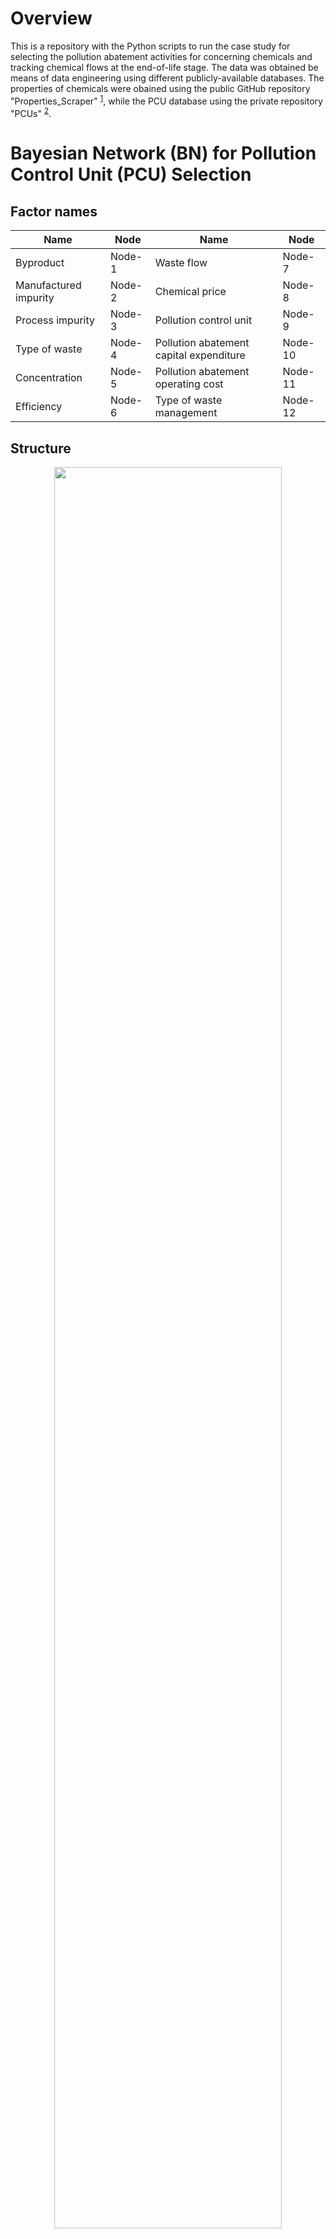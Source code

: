 # Overview

This is a repository with the Python scripts to run the case study for selecting the pollution abatement activities for concerning chemicals and tracking chemical flows at the end-of-life stage. The data was obtained be means of data engineering using different publicly-available databases. The properties of chemicals were obained using the public GitHub repository "Properties_Scraper" <sup>[1](#myfootnote1)</sup>, while the PCU database using the private repository "PCUs" <sup>[2](#myfootnote2)</sup>.

# Bayesian Network (BN) for Pollution Control Unit (PCU) Selection

## Factor names

| Name | Node| Name | Node |
| ------------- | ------------- | ------------- | ------------- |
| Byproduct |	Node-1 | Waste flow	| Node-7 |
| Manufactured impurity	| Node-2 | Chemical price	| Node-8 |
| Process impurity	| Node-3 | Pollution control unit		| Node-9 |
| Type of waste	| Node-4 | Pollution abatement capital expenditure	| Node-10 |
| Concentration	| Node-5 | Pollution abatement operating cost	| Node-11 |
| Efficiency	| Node-6 | Type of waste management	| Node-12 |

## Structure

<p align="center">
  <img src=https://github.com/jodhernandezbe/PCU_case_study/blob/master/bayesian_network/Bayesian_Network_PCU.png width="85%">
</p>

# Fuzzy Analytical Hierarchy Process (FAHP)

## Selection of PCU for a Concerning Chemical

<p align="center">
  <img src= https://github.com/jodhernandezbe/PCU_case_study/blob/master/fuzzy_analytical_hierarchy_process/FAHP_PCU.png width="100%">
</p>

## Sequence of PCUs for a Waste Stream
<p align="center">
  <img src= https://github.com/jodhernandezbe/PCU_case_study/blob/master/fuzzy_analytical_hierarchy_process/FAHP_Seq.png width="85%">
</p>

# Chemical Flow Tracking
<p align="center">
  <img src= https://github.com/jodhernandezbe/PCU_case_study/blob/master/chemical_flow_analysis/Pollution_abatement_for_stream_1.png width="85%">
</p>

# How to use

In order to use the code you need to dowload [TRI_releases.csv](https://drive.google.com/file/d/1BnXNY3glEo2OPuTpkohK1_Enl_Y3CVxH/view?usp=sharing) and save the file in a folder which must be named tri_releases and located in the [chemical_flow_analysis](https://github.com/jodhernandezbe/PCU_case_study/tree/master/chemical_flow_analysis) folder. 


# Disclaimer

The views expressed in this article are those of the authors and do not necessarily represent the views or policies of
the U.S. Environmental Protection Agency. Any mention of trade names, products, or services does not imply an endorsement by the U.S.
Government or the U.S. Environmental Protection Agency. The U.S. Environmental Protection Agency does not endorse any commercial products, service, or enterprises.

# Acknowledgement

This research was supported in by an appointment for Jose D. Hernandez-Betancur to the Research Participation
Program at the Center for Environmental Solutions and Emergency Response, Office of Research and Development,
U.S. Environmental Protection Agency, administered by the Oak Ridge Institute for Science and Education through an Interagency Agreement No. DW-89-92433001 between the U.S. Department of Energy and the U.S. Environmental Protection Agency.

-----------------------------------------------------------------------------------------------------------------------------
<a name="myfootnote1">1</a>: Properties_Scraper: https://github.com/jodhernandezbe/Properties_Scraper (Public).

<a name="myfootnote2">2</a>: PCUs: https://github.com/jodhernandezbe/PCUs (Private).

